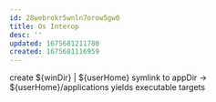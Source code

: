 ```yaml
---
id: 28webrokr5wnln7orow5gw0
title: Os Interop
desc: ''
updated: 1675681211780
created: 1675681116959
---
```


create ${winDir} | ${userHome} symlink to appDir -> ${userHome}/applications yields executable targets
